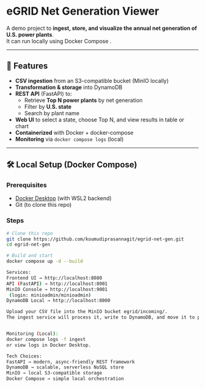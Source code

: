 # eGRID Net Generation Viewer

A demo project to **ingest, store, and visualize the annual net generation of U.S. power plants**.  
It can run locally using Docker Compose .

---

## 🚀 Features

- **CSV ingestion** from an S3-compatible bucket (MinIO locally)
- **Transformation & storage** into DynamoDB
- **REST API** (FastAPI) to:
  - Retrieve **Top N power plants** by net generation
  - Filter by **U.S. state**
  - Search by plant name
- **Web UI** to select a state, choose Top N, and view results in table or chart
- **Containerized** with Docker + docker-compose
- **Monitoring** via  `docker compose logs` (local)

---

## 🛠️ Local Setup (Docker Compose)

### Prerequisites
- [Docker Desktop](https://www.docker.com/products/docker-desktop) (with WSL2 backend)
- Git (to clone this repo)

### Steps
```bash
# Clone this repo
git clone https://github.com/koumudiprasannagit/egrid-net-gen.git
cd egrid-net-gen

# Build and start
docker compose up -d --build

Services:
Frontend UI → http://localhost:8080
API (FastAPI) → http://localhost:8001
MinIO Console → http://localhost:9001
 (login: minioadmin/minioadmin)
DynamoDB Local → http://localhost:8000

Upload your CSV file into the MinIO bucket egrid/incoming/.
The ingest service will process it, write to DynamoDB, and move it to processed/.


Monitoring (Local):
docker compose logs -f ingest
or view logs in Docker Desktop.

Tech Choices:
FastAPI → modern, async-friendly REST framework
DynamoDB → scalable, serverless NoSQL store
MinIO → local S3-compatible storage
Docker Compose → simple local orchestration
